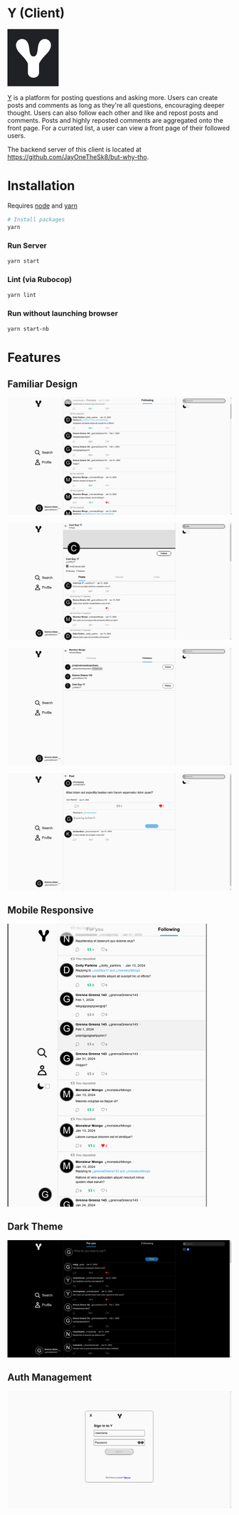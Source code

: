 # Y (Client)

![](public/whycon.png)

[Y](https://why-client-6472abb311a5.herokuapp.com/) is a platform for posting questions and asking more. Users can create posts and comments as long as they're all questions, encouraging deeper thought. Users can also follow each other and like and repost posts and comments. Posts and highly reposted comments are aggregated onto the front page. For a currated list, a user can view a front page of their followed users.

The backend server of this client is located at https://github.com/JayOneTheSk8/but-why-tho.

Installation
===================

Requires [node](https://nodejs.org/en/download) and [yarn](https://classic.yarnpkg.com/lang/en/docs/install/#debian-stable)

```sh
# Install packages
yarn
```

### Run Server

```sh
yarn start
```

### Lint (via Rubocop)
```sh
yarn lint
```

### Run without launching browser
```sh
yarn start-nb
```

Features
===================

## Familiar Design

![](public/HomeScreen1.png)

![](public/FamiliarDesign2.png)

![](public/FamiliarDesign3.png)

![](public/FamiliarDesign4.png)

## Mobile Responsive

![](public/MobileResponsive1.png)

## Dark Theme

![](public/DarkMode1.png)

## Auth Management

![](public/Auth1.png)